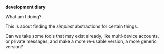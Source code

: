 __development diary__

What am I doing?

This is about finding the *simplest* abstractions for certain things.

Can we take some tools that may exist already, like multi-device
accounts, or private messages, and make a more re-usable version, a more
generic version?

